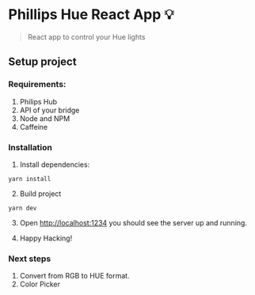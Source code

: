 # Phillips Hue React App 💡

> React app to control your Hue lights

## Setup project

### Requirements:

1. Philips Hub
2. API of your bridge
3. Node and NPM
4. Caffeine

### Installation

1. Install dependencies:

```
yarn install

```

2. Build project

```
yarn dev

```

3. Open [http://localhost:1234](http://localhost:1234) you should see the server up and running.

4. Happy Hacking!

### Next steps

1. Convert from RGB to HUE format.
2. Color Picker

